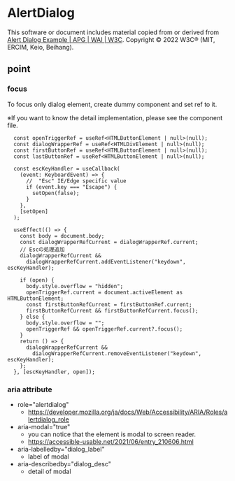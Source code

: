 # AlertDialog
This software or document includes material copied from or derived from [Alert Dialog Example | APG | WAI | W3C](https://www.w3.org/WAI/ARIA/apg/example-index/dialog-modal/alertdialog.html). Copyright © 2022 W3C® (MIT, ERCIM, Keio, Beihang).

## point
### focus
To focus only dialog element, create dummy component and set ref to it.

※If you want to know the detail implementation, please see the component file.

```tsx
  const openTriggerRef = useRef<HTMLButtonElement | null>(null);
  const dialogWrapperRef = useRef<HTMLDivElement | null>(null);
  const firstButtonRef = useRef<HTMLButtonElement | null>(null);
  const lastButtonRef = useRef<HTMLButtonElement | null>(null);

  const escKeyHandler = useCallback(
    (event: KeyboardEvent) => {
      //  "Esc" IE/Edge specific value
      if (event.key === "Escape") {
        setOpen(false);
      }
    },
    [setOpen]
  );

  useEffect(() => {
    const body = document.body;
    const dialogWrapperRefCurrent = dialogWrapperRef.current;
    // Escの処理追加
    dialogWrapperRefCurrent &&
      dialogWrapperRefCurrent.addEventListener("keydown", escKeyHandler);

    if (open) {
      body.style.overflow = "hidden";
      openTriggerRef.current = document.activeElement as HTMLButtonElement;
      const firstButtonRefCurrent = firstButtonRef.current;
      firstButtonRefCurrent && firstButtonRefCurrent.focus();
    } else {
      body.style.overflow = "";
      openTriggerRef && openTriggerRef.current?.focus();
    }
    return () => {
      dialogWrapperRefCurrent &&
        dialogWrapperRefCurrent.removeEventListener("keydown", escKeyHandler);
    };
  }, [escKeyHandler, open]);
```

### aria attribute
- role="alertdialog"
  - https://developer.mozilla.org/ja/docs/Web/Accessibility/ARIA/Roles/alertdialog_role
- aria-modal="true"
  - you can notice that the element is modal to screen reader.
  - https://accessible-usable.net/2021/06/entry_210606.html
- aria-labelledby="dialog_label"
  - label of modal
- aria-describedby="dialog_desc"
  - detail of modal
